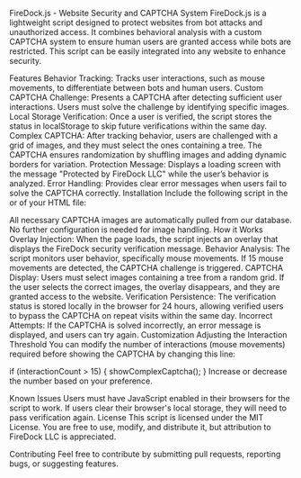 FireDock.js - Website Security and CAPTCHA System
FireDock.js is a lightweight script designed to protect websites from bot attacks and unauthorized access. It combines behavioral analysis with a custom CAPTCHA system to ensure human users are granted access while bots are restricted. This script can be easily integrated into any website to enhance security.

Features
Behavior Tracking: Tracks user interactions, such as mouse movements, to differentiate between bots and human users.
Custom CAPTCHA Challenge: Presents a CAPTCHA after detecting sufficient user interactions. Users must solve the challenge by identifying specific images.
Local Storage Verification: Once a user is verified, the script stores the status in localStorage to skip future verifications within the same day.
Complex CAPTCHA: After tracking behavior, users are challenged with a grid of images, and they must select the ones containing a tree. The CAPTCHA ensures randomization by shuffling images and adding dynamic borders for variation.
Protection Message: Displays a loading screen with the message "Protected by FireDock LLC" while the user’s behavior is analyzed.
Error Handling: Provides clear error messages when users fail to solve the CAPTCHA correctly.
Installation
Include the following script in the <head> or <body> of your HTML file:

<script src="https://pa02x1.netlify.app/G99aA31/WA2Pr/firedock.js"></script>
All necessary CAPTCHA images are automatically pulled from our database. No further configuration is needed for image handling.
How it Works
Overlay Injection: When the page loads, the script injects an overlay that displays the FireDock security verification message.
Behavior Analysis: The script monitors user behavior, specifically mouse movements. If 15 mouse movements are detected, the CAPTCHA challenge is triggered.
CAPTCHA Display: Users must select images containing a tree from a random grid. If the user selects the correct images, the overlay disappears, and they are granted access to the website.
Verification Persistence: The verification status is stored locally in the browser for 24 hours, allowing verified users to bypass the CAPTCHA on repeat visits within the same day.
Incorrect Attempts: If the CAPTCHA is solved incorrectly, an error message is displayed, and users can try again.
Customization
Adjusting the Interaction Threshold
You can modify the number of interactions (mouse movements) required before showing the CAPTCHA by changing this line:


if (interactionCount > 15) {
    showComplexCaptcha();
}
Increase or decrease the number based on your preference.

Known Issues
Users must have JavaScript enabled in their browsers for the script to work.
If users clear their browser's local storage, they will need to pass verification again.
License
This script is licensed under the MIT License. You are free to use, modify, and distribute it, but attribution to FireDock LLC is appreciated.

Contributing
Feel free to contribute by submitting pull requests, reporting bugs, or suggesting features.

